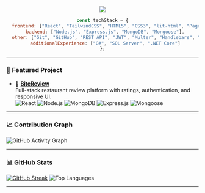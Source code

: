 <div align="center">

<img src="https://readme-typing-svg.demolab.com?font=Fira+Code&weight=500&pause=800&color=007acc&center=true&vCenter=true&width=500&lines=const+techStack+%3D+%7B;frontend:+%5B+%22React%22,+%22TailwindCSS%22,+%22HTML5%22,+%22CSS3%22,+%22lit-html%22,+%22Page.js%22+%5D;backend:+%5B+%22Node.js%22,+%22Express.js%22,+%22MongoDB%22,+%22Mongoose%22+%5D;other:+%5B+%22Git%22,+%22GitHub%22,+%22REST+API%22,+%22JWT%22,+%22Multer%22,+%22Handlebars%22,+%22Mocha%22,+%22Chai%22+%5D;additionalExperience:+%5B+%22C%23%22,+%22SQL+Server%22,+%22.NET+Core%22+%5D+%7D"/>

```js
const techStack = {
  frontend: ["React", "TailwindCSS", "HTML5", "CSS3", "lit-html", "Page.js"],
  backend: ["Node.js", "Express.js", "MongoDB", "Mongoose"],
  other: ["Git", "GitHub", "REST API", "JWT", "Multer", "Handlebars", "Mocha", "Chai"],
  additionalExperience: ["C#", "SQL Server", ".NET Core"]
};
```

</div>

---

### 📌 Featured Project

- 🧾 [**BiteReview**](https://github.com/VladislavDim/bite-review)  
  Full-stack restaurant review platform with ratings, authentication, and responsive UI.  
  ![React](https://img.shields.io/badge/React-333333?style=flat-square&logo=react&logoColor=white)
  ![Node.js](https://img.shields.io/badge/Node.js-333333?style=flat-square&logo=nodedotjs&logoColor=white)
  ![MongoDB](https://img.shields.io/badge/MongoDB-333333?style=flat-square&logo=mongodb&logoColor=white)
  ![Express.js](https://img.shields.io/badge/Express.js-333333?style=flat-square&logo=express&logoColor=white)
  ![Mongoose](https://img.shields.io/badge/Mongoose-333333?style=flat-square&logo=mongodb&logoColor=white)

---

### 📈 Contribution Graph

![GitHub Activity Graph](https://github-readme-activity-graph.vercel.app/graph?username=VladislavDim&theme=github-compact&hide_border=true)

---

### 📊 GitHub Stats

[![GitHub Streak](https://github-readme-streak-stats.herokuapp.com?user=VladislavDim&theme=dark&hide_border=true)](https://github.com/VladislavDim)
![Top Languages](https://github-readme-stats.vercel.app/api/top-langs/?username=VladislavDim&layout=compact&theme=github_dark&hide_border=true)

---
